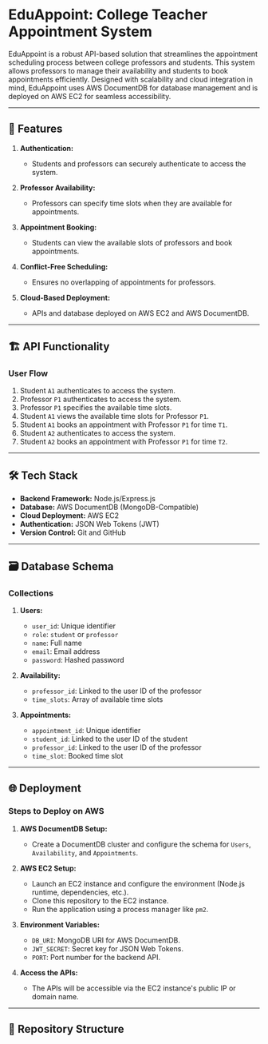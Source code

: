 # EduAppoint: College Teacher Appointment System

EduAppoint is a robust API-based solution that streamlines the appointment scheduling process between college professors and students. This system allows professors to manage their availability and students to book appointments efficiently. Designed with scalability and cloud integration in mind, EduAppoint uses AWS DocumentDB for database management and is deployed on AWS EC2 for seamless accessibility.

---

## 🚀 Features

1. **Authentication:**
   - Students and professors can securely authenticate to access the system.

2. **Professor Availability:**
   - Professors can specify time slots when they are available for appointments.

3. **Appointment Booking:**
   - Students can view the available slots of professors and book appointments.

4. **Conflict-Free Scheduling:**
   - Ensures no overlapping of appointments for professors.

5. **Cloud-Based Deployment:**
   - APIs and database deployed on AWS EC2 and AWS DocumentDB.

---

## 🏗️ API Functionality

### **User Flow**
1. Student `A1` authenticates to access the system.
2. Professor `P1` authenticates to access the system.
3. Professor `P1` specifies the available time slots.
4. Student `A1` views the available time slots for Professor `P1`.
5. Student `A1` books an appointment with Professor `P1` for time `T1`.
6. Student `A2` authenticates to access the system.
7. Student `A2` books an appointment with Professor `P1` for time `T2`.

---

## 🛠️ Tech Stack

- **Backend Framework:** Node.js/Express.js
- **Database:** AWS DocumentDB (MongoDB-Compatible)
- **Cloud Deployment:** AWS EC2
- **Authentication:** JSON Web Tokens (JWT)
- **Version Control:** Git and GitHub

---

## 🗃️ Database Schema

### **Collections**
1. **Users:**
   - `user_id`: Unique identifier
   - `role`: `student` or `professor`
   - `name`: Full name
   - `email`: Email address
   - `password`: Hashed password

2. **Availability:**
   - `professor_id`: Linked to the user ID of the professor
   - `time_slots`: Array of available time slots

3. **Appointments:**
   - `appointment_id`: Unique identifier
   - `student_id`: Linked to the user ID of the student
   - `professor_id`: Linked to the user ID of the professor
   - `time_slot`: Booked time slot

---

## 🌐 Deployment

### **Steps to Deploy on AWS**
1. **AWS DocumentDB Setup:**
   - Create a DocumentDB cluster and configure the schema for `Users`, `Availability`, and `Appointments`.

2. **AWS EC2 Setup:**
   - Launch an EC2 instance and configure the environment (Node.js runtime, dependencies, etc.).
   - Clone this repository to the EC2 instance.
   - Run the application using a process manager like `pm2`.

3. **Environment Variables:**
   - `DB_URI`: MongoDB URI for AWS DocumentDB.
   - `JWT_SECRET`: Secret key for JSON Web Tokens.
   - `PORT`: Port number for the backend API.

4. **Access the APIs:**
   - The APIs will be accessible via the EC2 instance's public IP or domain name.

---

## 📂 Repository Structure

